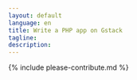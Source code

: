 ```yaml
---
layout: default
language: en
title: Write a PHP app on Gstack
tagline:
description:
---
```


{% include please-contribute.md %}
